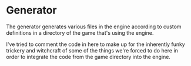 Generator
===

The generator generates various files in the engine according to custom
definitions in a directory of the game that's using the engine.

I've tried to comment the code in here to make up for the inherently funky 
trickery and witchcraft of some of the things we're forced to do here in 
order to integrate the code from the game directory into the engine.
